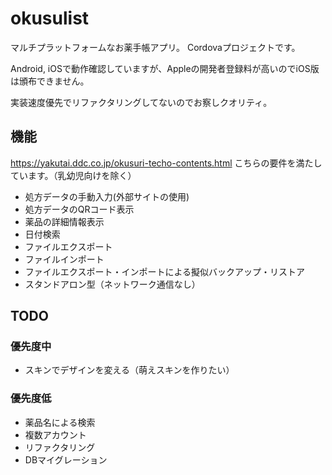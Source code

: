 # okusulist

マルチプラットフォームなお薬手帳アプリ。
Cordovaプロジェクトです。

Android, iOSで動作確認していますが、Appleの開発者登録料が高いのでiOS版は頒布できません。

実装速度優先でリファクタリングしてないのでお察しクオリティ。

## 機能

https://yakutai.ddc.co.jp/okusuri-techo-contents.html
こちらの要件を満たしています。（乳幼児向けを除く）

- 処方データの手動入力(外部サイトの使用)
- 処方データのQRコード表示
- 薬品の詳細情報表示
- 日付検索
- ファイルエクスポート
- ファイルインポート
- ファイルエクスポート・インポートによる擬似バックアップ・リストア
- スタンドアロン型（ネットワーク通信なし）

## TODO

### 優先度中
- スキンでデザインを変える（萌えスキンを作りたい）

### 優先度低
- 薬品名による検索
- 複数アカウント
- リファクタリング
- DBマイグレーション
